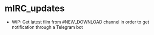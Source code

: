 # mIRC_updates
- WIP: Get latest film from #NEW_DOWNLOAD channel in order to get notification through a Telegram bot
